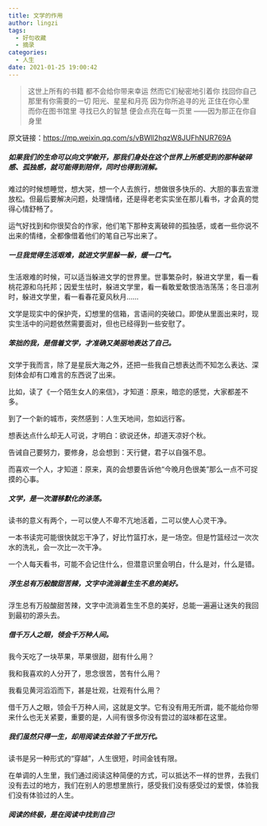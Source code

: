 ```yaml
---
title: 文学的作用
author: lingzi
tags:
  - 好句收藏
  - 摘录
categories:
  - 人生
date: 2021-01-25 19:00:42
---
```


> 这世上所有的书籍 都不会给你带来幸运 然而它们秘密地引着你 找回你自己  
> 那里有你需要的一切 阳光、星星和月亮 因为你所追寻的光 正住在你心里  
> 而你在图书馆里 寻找已久的智慧 便会点亮在每一页里  ——因为那正在你自身里


原文链接：https://mp.weixin.qq.com/s/vBWll2hqzW8JUFhNUR769A


##### 如果我们的生命可以向文学敞开，那我们身处在这个世界上所感受到的那种破碎感、孤独感，就可能得到陪伴，同时也得到消解。
难过的时候想睡觉，想大哭，想一个人去旅行，想做很多快乐的、大胆的事去宣泄放松。但最后要解决问题，处理情绪，还是得老老实实坐在那儿看书，才会真的觉得心情舒畅了。

运气好找到和你很契合的作家，他们笔下那种支离破碎的孤独感，或者一些你说不出来的情绪，全都像借着他们的笔自己写出来了。


##### 一旦我觉得生活艰难，就进文学里躲一躲，缓一口气。
生活艰难的时候，可以适当躲进文学的世界里。世事繁杂时，躲进文学里，看一看桃花源和乌托邦；因爱生怯时，躲进文学里，看一看敢爱敢恨浩浩荡荡；冬日凛冽时，躲进文学里，看一看春花夏风秋月……

文学是现实中的保护壳，幻想里的信箱，言语间的突破口。即使从里面出来时，现实生活中的问题依然需要面对，但也已经得到一些安慰了。

##### 笨拙的我，是借着文学，才准确又美丽地表达了自己。
文学于我而言，除了是星辰大海之外，还把一些我自己想表达而不知怎么表达、深刻体会却有口难言的东西说了出来。

比如，读了《一个陌生女人的来信》，才知道：原来，暗恋的感觉，大家都差不多。

到了一个新的城市，突然感到：人生天地间，忽如远行客。

想表达点什么却无人可说，才明白：欲说还休，却道天凉好个秋。

告诫自己要努力，要修身，总会想到：天行健，君子以自强不息。

而喜欢一个人，才知道：原来，真的会想要告诉他“今晚月色很美”那么一点不可捉摸的心事。

##### 文学，是一次潜移默化的涤荡。
读书的意义有两个，一可以使人不卑不亢地活着，二可以使人心灵干净。

一本书读完可能很快就忘干净了，好比竹篮打水，是一场空。但是竹篮经过一次次水的洗礼，会一次比一次干净。

一个人每天看书，可能不会记住什么，但潜意识里会明白，什么是对，什么是错。

##### 浮生总有万般酸甜苦辣，文字中流淌着生生不息的美好。
浮生总有万般酸甜苦辣，文字中流淌着生生不息的美好，总能一遍遍让迷失的我回到最初的源头去。


##### 借千万人之眼，领会千万种人间。
我今天吃了一块苹果，苹果很甜，甜有什么用？

我和我喜欢的人分开了，思念很苦，苦有什么用？

我看见黄河滔滔而下，甚是壮观，壮观有什么用？

借千万人之眼，领会千万种人间，这就是文学。它有没有用无所谓，能不能给你带来什么也无关紧要，重要的是，人间有很多你没有尝过的滋味都在这里。

##### 我们虽然只得一生，却用阅读去体验了千世万代。
读书是另一种形式的“穿越”，人生很短，时间金钱有限。

在单调的人生里，我们通过阅读这种简便的方式，可以抵达不一样的世界，去我们没有去过的地方，我们在别人的思想里旅行，感受我们没有感受过的爱恨，体验我们没有体验过的人生。

##### 阅读的终极，是在阅读中找到自己!



